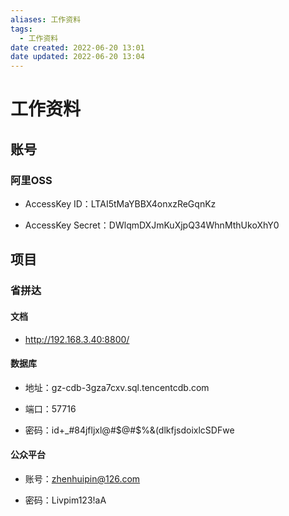 ```yaml
---
aliases: 工作资料
tags:
  - 工作资料
date created: 2022-06-20 13:01
date updated: 2022-06-20 13:04
---
```


# 工作资料

## 账号

### 阿里OSS

- AccessKey ID：LTAI5tMaYBBX4onxzReGqnKz

- AccessKey Secret：DWlqmDXJmKuXjpQ34WhnMthUkoXhY0

## 项目

### 省拼达

#### 文档

- <http://192.168.3.40:8800/>

#### 数据库

- 地址：gz-cdb-3gza7cxv.sql.tencentcdb.com

- 端口：57716

- 密码：id+_#84jfljxl@#$@#$%&(dlkfjsdoixlcSDFwe

#### 公众平台

- 账号：<zhenhuipin@126.com>

- 密码：Livpim123!aA
